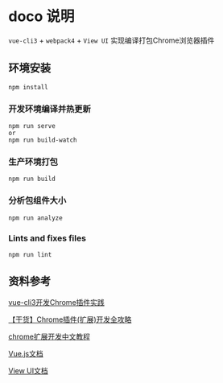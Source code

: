 # doco 说明
`vue-cli3` + `webpack4` + `View UI`  实现编译打包Chrome浏览器插件

## 环境安装
```
npm install
```

### 开发环境编译并热更新
```
npm run serve
or
npm run build-watch
```

### 生产环境打包
```
npm run build
```

### 分析包组件大小
```
npm run analyze
```

### Lints and fixes files
```
npm run lint
```

## 资料参考
[vue-cli3开发Chrome插件实践](https://blog.csdn.net/weixin_34404393/article/details/91476348)

[【干货】Chrome插件(扩展)开发全攻略](https://www.cnblogs.com/liuxianan/p/chrome-plugin-develop.html)

[chrome扩展开发中文教程](http://chrome.cenchy.com/index.html)

[Vue.js文档](https://cn.vuejs.org/v2/guide/)

[View UI文档](https://www.iviewui.com/docs/introduce)


